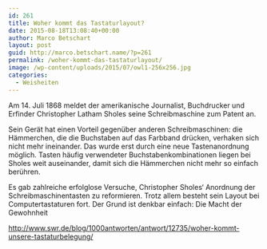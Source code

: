 ```yaml
---
id: 261
title: Woher kommt das Tastaturlayout?
date: 2015-08-18T13:08:40+00:00
author: Marco Betschart
layout: post
guid: http://marco.betschart.name/?p=261
permalink: /woher-kommt-das-tastaturlayout/
image: /wp-content/uploads/2015/07/owl1-256x256.jpg
categories:
  - Weisheiten
---
```

Am 14. Juli 1868 meldet der amerikanische Journalist, Buchdrucker und Erfinder Christopher Latham Sholes seine Schreibmaschine zum Patent an.

Sein Gerät hat einen Vorteil gegenüber anderen Schreibmaschinen: die Hämmerchen, die die Buchstaben auf das Farbband drücken, verhaken sich nicht mehr ineinander. Das wurde erst durch eine neue Tastenanordnung möglich. Tasten häufig verwendeter Buchstabenkombinationen liegen bei Sholes weit auseinander, damit sich die Hämmerchen nicht mehr so einfach berühren.

Es gab zahlreiche erfolglose Versuche, Christopher Sholes‘ Anordnung der Schreibmaschinentasten zu reformieren. Trotz allem besteht sein Layout bei Computertastaturen fort. Der Grund ist denkbar einfach: Die Macht der Gewohnheit

<http://www.swr.de/blog/1000antworten/antwort/12735/woher-kommt-unsere-tastaturbelegung/>
